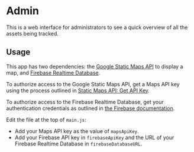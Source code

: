 # Admin

This is a web interface for administrators to see a quick overview of all the
assets being tracked.

## Usage

This app has two dependencies: the
[Google Static Maps API](https://developers.google.com/maps/documentation/static-maps/)
to display a map, 
and [Firebase Realtime Database](https://firebase.google.com/docs/database/).

To authorize access to the Google Static Maps API, get a Maps API key using the process
outlined in 
[Static Maps API: Get API Key](https://developers.google.com/maps/documentation/static-maps/get-api-key).

To authorize access to the Firebase Realtime Database, get your authentication credentials as outlined in
[the Firebase documentation](https://firebase.google.com/docs/web/setup).

Edit the file at the top of `main.js`:
* Add your Maps API key as the value of `mapsApiKey`.
* Add your Firebase API key in `firebaseApiKey` and the URL of your Firebase Realtime Database in `firebaseDatabaseURL`.
